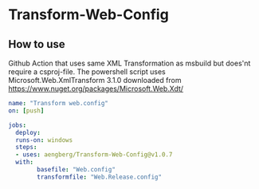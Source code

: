 # Transform-Web-Config

## How to use
Github Action that uses same XML Transformation as msbuild but does'nt require a csproj-file.
The powershell script uses Microsoft.Web.XmlTransform 3.1.0 downloaded from https://www.nuget.org/packages/Microsoft.Web.Xdt/

```yaml
name: "Transform web.config"
on: [push]

jobs:
  deploy:
  runs-on: windows
  steps:
  - uses: aengberg/Transform-Web-Config@v1.0.7
  with:
        basefile: "Web.config"
        transformfile: "Web.Release.config"
```
